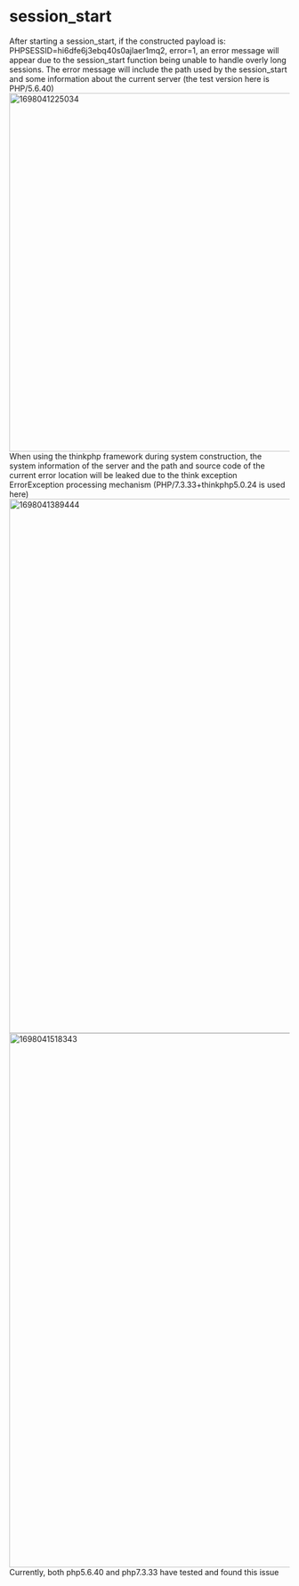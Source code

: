 # session_start
After starting a session_start, if the constructed payload is: PHPSESSID=hi6dfe6j3ebq40s0ajlaer1mq2, error=1, an error message will appear due to the session_start function being unable to handle overly long sessions. The error message will include the path used by the session_start and some information about the current server (the test version here is PHP/5.6.40)
<img width="644" alt="1698041225034" src="https://github.com/cojoben/session_start/assets/85165789/fb046f47-9d33-4dca-8e8a-210e937720b0">
When using the thinkphp framework during system construction, the system information of the server and the path and source code of the current error location will be leaked due to the think exception ErrorException processing mechanism (PHP/7.3.33+thinkphp5.0.24 is used here)
<img width="960" alt="1698041389444" src="https://github.com/cojoben/session_start/assets/85165789/ff3185b5-e4b0-4941-9bb9-ca3e9ee484b8">
<img width="960" alt="1698041518343" src="https://github.com/cojoben/session_start/assets/85165789/7725747a-6337-4904-b118-83edc7a51103">
Currently, both php5.6.40 and php7.3.33 have tested and found this issue
